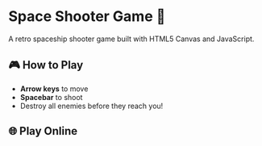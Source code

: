 # Space Shooter Game 🚀

A retro spaceship shooter game built with HTML5 Canvas and JavaScript.

## 🎮 How to Play
- **Arrow keys** to move
- **Spacebar** to shoot
- Destroy all enemies before they reach you!

## 🌐 Play Online

